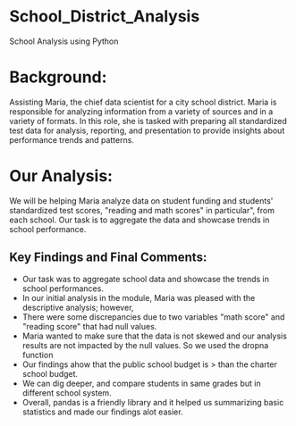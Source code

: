 # School_District_Analysis
School Analysis using Python

# Background:
Assisting Maria, the chief data scientist for a city school district.
Maria is responsible for analyzing information from a variety of sources and in a variety of formats.
In this role, she is tasked with preparing all standardized test data for analysis, reporting, and presentation to provide insights about performance trends and patterns.

# Our Analysis:
We will be helping Maria analyze data on student funding and students' standardized test scores, "reading and math scores" in particular", from each school.
Our task is to aggregate the data and showcase trends in school performance.

## Key Findings and Final Comments:
* Our task was to aggregate school data and showcase the trends in school performances. 
* In our initial analysis in the module, Maria was pleased with the descriptive analysis; however,
* There were some discrepancies due to two variables "math score" and "reading score" that had null values.
* Maria wanted to make sure that the data is not skewed and our analysis results are not impacted by the null values. So we used the dropna function
* Our findings ahow that the public school budget is > than the charter school budget.
* We can dig deeper, and compare students in same grades but in different school system.
* Overall, pandas is a friendly library and it helped us summarizing basic statistics and made our findings alot easier.
